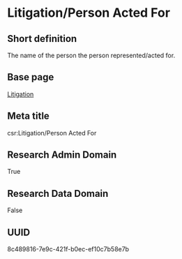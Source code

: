 # Litigation/Person Acted For
## Short definition
The name of the person the person represented/acted for.
## Base page
[Litigation](../Objects/Litigation.md)
## Meta title
csr:Litigation/Person Acted For
## Research Admin Domain
True
## Research Data Domain
False
## UUID
8c489816-7e9c-421f-b0ec-ef10c7b58e7b
